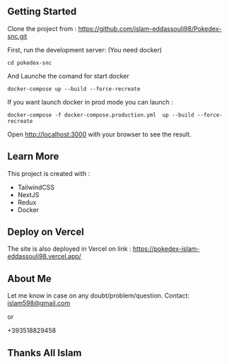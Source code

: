 ## Getting Started
Clone the project from : 
https://github.com/islam-eddassouli98/Pokedex-snc.git

First, run the development server: (You need docker)

```
cd pokedex-snc
```
And Launche the comand for start docker
```
docker-compose up --build --force-recreate   
```
If you want launch docker in prod mode you can launch : 
```
docker-compose -f docker-compose.production.yml  up --build --force-recreate  
```

Open [http://localhost:3000](http://localhost:3000) with your browser to see the result.


## Learn More
This project is created with :
- TailwindCSS
- NextJS
- Redux
- Docker

## Deploy on Vercel

The site is also deployed in Vercel on link : https://pokedex-islam-eddassouli98.vercel.app/

## About Me
Let me know in case on any doubt/problem/question.
Contact:
islam598@gmail.com

or

+393518829458

##  Thanks All Islam
